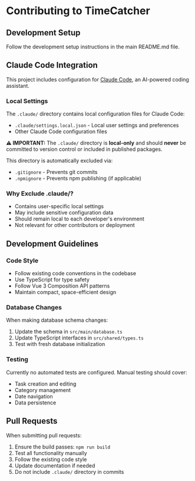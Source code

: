 # Contributing to TimeCatcher

## Development Setup

Follow the development setup instructions in the main README.md file.

## Claude Code Integration

This project includes configuration for [Claude Code](https://claude.ai/code), an AI-powered coding assistant.

### Local Settings

The `.claude/` directory contains local configuration files for Claude Code:

- `.claude/settings.local.json` - Local user settings and preferences
- Other Claude Code configuration files

**⚠️ IMPORTANT:** The `.claude/` directory is **local-only** and should **never** be committed to version control or included in published packages.

This directory is automatically excluded via:
- `.gitignore` - Prevents git commits
- `.npmignore` - Prevents npm publishing (if applicable)

### Why Exclude .claude/?

- Contains user-specific local settings
- May include sensitive configuration data
- Should remain local to each developer's environment
- Not relevant for other contributors or deployment

## Development Guidelines

### Code Style

- Follow existing code conventions in the codebase
- Use TypeScript for type safety
- Follow Vue 3 Composition API patterns
- Maintain compact, space-efficient design

### Database Changes

When making database schema changes:
1. Update the schema in `src/main/database.ts`
2. Update TypeScript interfaces in `src/shared/types.ts`
3. Test with fresh database initialization

### Testing

Currently no automated tests are configured. Manual testing should cover:
- Task creation and editing
- Category management
- Date navigation
- Data persistence

## Pull Requests

When submitting pull requests:
1. Ensure the build passes: `npm run build`
2. Test all functionality manually
3. Follow the existing code style
4. Update documentation if needed
5. Do not include `.claude/` directory in commits